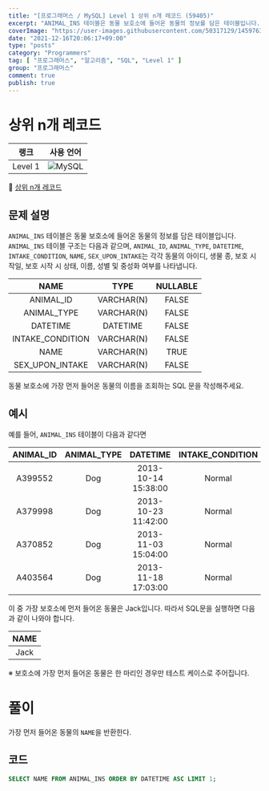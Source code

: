 ```yaml
---
title: "[프로그래머스 / MySQL] Level 1 상위 n개 레코드 (59405)"
excerpt: "ANIMAL_INS 테이블은 동물 보호소에 들어온 동물의 정보를 담은 테이블입니다. ANIMAL_INS 테이블 구조는 다음과 같으며, ANIMAL_ID, ANIMAL_TYPE, DATETIME, INTAKE_CONDITION, NAME, SEX_UPON_INTAKE는 각각 동물의 아이디, 생물 종, 보호 시작일, 보호 시작 시 상태, 이름, 성별 및 중성화 여부를 나타냅니다."
coverImage: "https://user-images.githubusercontent.com/50317129/145976356-6b5d1430-31c0-4c34-829e-6be8f747ab19.png"
date: "2021-12-16T20:06:17+09:00"
type: "posts"
category: "Programmers"
tag: [ "프로그래머스", "알고리즘", "SQL", "Level 1" ]
group: "프로그래머스"
comment: true
publish: true
---
```


# 상위 n개 레코드

|  랭크   |                                                  사용 언어                                                  |
| :-----: | :---------------------------------------------------------------------------------------------------------: |
| Level 1 | ![MySQL](https://shields.io/badge/MySQL-lightgrey?logo=mysql&style=plastic&logoColor=white&labelColor=blue) |

🔗 [상위 n개 레코드](https://programmers.co.kr/learn/courses/30/lessons/59405)





## 문제 설명

`ANIMAL_INS` 테이블은 동물 보호소에 들어온 동물의 정보를 담은 테이블입니다. `ANIMAL_INS` 테이블 구조는 다음과 같으며, `ANIMAL_ID`, `ANIMAL_TYPE`, `DATETIME`, `INTAKE_CONDITION`, `NAME`, `SEX_UPON_INTAKE`는 각각 동물의 아이디, 생물 종, 보호 시작일, 보호 시작 시 상태, 이름, 성별 및 중성화 여부를 나타냅니다.

|       NAME       |    TYPE    | NULLABLE |
| :--------------: | :--------: | :------: |
|    ANIMAL_ID     | VARCHAR(N) |  FALSE   |
|   ANIMAL_TYPE    | VARCHAR(N) |  FALSE   |
|     DATETIME     |  DATETIME  |  FALSE   |
| INTAKE_CONDITION | VARCHAR(N) |  FALSE   |
|       NAME       | VARCHAR(N) |   TRUE   |
| SEX_UPON_INTAKE  | VARCHAR(N) |  FALSE   |

동물 보호소에 가장 먼저 들어온 동물의 이름을 조회하는 SQL 문을 작성해주세요.





## 예시

예를 들어, `ANIMAL_INS` 테이블이 다음과 같다면

| ANIMAL_ID | ANIMAL_TYPE |      DATETIME       | INTAKE_CONDITION |   NAME   | SEX_UPON_INTAKE |
| :-------: | :---------: | :-----------------: | :--------------: | :------: | :-------------: |
|  A399552  |     Dog     | 2013-10-14 15:38:00 |      Normal      |   Jack   |  Neutered Male  |
|  A379998  |     Dog     | 2013-10-23 11:42:00 |      Normal      | Disciple |   Intact Male   |
|  A370852  |     Dog     | 2013-11-03 15:04:00 |      Normal      |  Katie   |  Spayed Female  |
|  A403564  |     Dog     | 2013-11-18 17:03:00 |      Normal      |   Anna   |  Spayed Female  |

이 중 가장 보호소에 먼저 들어온 동물은 Jack입니다. 따라서 SQL문을 실행하면 다음과 같이 나와야 합니다.

| NAME  |
| :---: |
| Jack  |

※ 보호소에 가장 먼저 들어온 동물은 한 마리인 경우만 테스트 케이스로 주어집니다.










# 풀이

가장 먼저 들어온 동물의 `NAME`을 반환한다.





## 코드

``` sql
SELECT NAME FROM ANIMAL_INS ORDER BY DATETIME ASC LIMIT 1;
```
